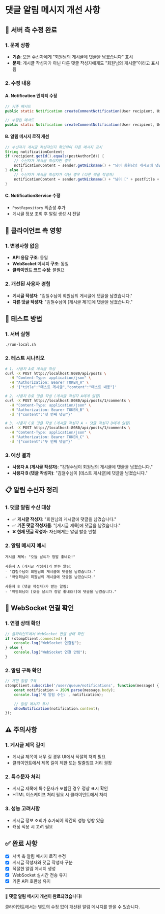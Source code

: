 # 댓글 알림 메시지 개선 사항

## 🔧 **서버 측 수정 완료**

### 1. 문제 상황
- **기존**: 모든 수신자에게 "회원님의 게시글에 댓글을 남겼습니다" 표시
- **문제**: 게시글 작성자가 아닌 다른 댓글 작성자에게도 "회원님의 게시글"이라고 표시됨

### 2. 수정 내용

#### A. Notification 엔티티 수정
```java
// 기존 메서드
public static Notification createCommentNotification(User recipient, User sender, Long postId)

// 수정된 메서드
public static Notification createCommentNotification(User recipient, User sender, Long postId, Long postAuthorId, String postTitle)
```

#### B. 알림 메시지 로직 개선
```java
// 수신자가 게시글 작성자인지 확인하여 다른 메시지 표시
String notificationContent;
if (recipient.getId().equals(postAuthorId)) {
    // 수신자가 게시글 작성자인 경우
    notificationContent = sender.getNickname() + "님이 회원님의 게시글에 댓글을 남겼습니다.";
} else {
    // 수신자가 게시글 작성자가 아닌 경우 (다른 댓글 작성자)
    notificationContent = sender.getNickname() + "님이 [" + postTitle + "]에 댓글을 남겼습니다.";
}
```

#### C. NotificationService 수정
- `PostRepository` 의존성 추가
- 게시글 정보 조회 후 알림 생성 시 전달

## 📱 **클라이언트 측 영향**

### 1. 변경사항 없음
- **API 응답 구조**: 동일
- **WebSocket 메시지 구조**: 동일
- **클라이언트 코드 수정**: 불필요

### 2. 개선된 사용자 경험
- **게시글 작성자**: "김철수님이 회원님의 게시글에 댓글을 남겼습니다."
- **다른 댓글 작성자**: "김철수님이 [게시글 제목]에 댓글을 남겼습니다."

## 🧪 **테스트 방법**

### 1. 서버 실행
```bash
./run-local.sh
```

### 2. 테스트 시나리오
```bash
# 1. 사용자 A로 게시글 작성
curl -X POST http://localhost:8080/api/posts \
  -H "Content-Type: application/json" \
  -H "Authorization: Bearer TOKEN_A" \
  -d '{"title":"테스트 게시글","content":"테스트 내용"}'

# 2. 사용자 B로 댓글 작성 (게시글 작성자 A에게 알림)
curl -X POST http://localhost:8080/api/posts/1/comments \
  -H "Content-Type: application/json" \
  -H "Authorization: Bearer TOKEN_B" \
  -d '{"content":"첫 번째 댓글"}'

# 3. 사용자 C로 댓글 작성 (게시글 작성자 A + 댓글 작성자 B에게 알림)
curl -X POST http://localhost:8080/api/posts/1/comments \
  -H "Content-Type: application/json" \
  -H "Authorization: Bearer TOKEN_C" \
  -d '{"content":"두 번째 댓글"}'
```

### 3. 예상 결과
- **사용자 A (게시글 작성자)**: "김철수님이 회원님의 게시글에 댓글을 남겼습니다."
- **사용자 B (댓글 작성자)**: "김철수님이 [테스트 게시글]에 댓글을 남겼습니다."

## 📋 **알림 수신자 정리**

### 1. 댓글 알림 수신 대상
- ✅ **게시글 작성자**: "회원님의 게시글에 댓글을 남겼습니다."
- ✅ **기존 댓글 작성자들**: "[게시글 제목]에 댓글을 남겼습니다."
- ❌ **현재 댓글 작성자**: 자신에게는 알림 발송 안함

### 2. 알림 메시지 예시
```
게시글 제목: "오늘 날씨가 정말 좋네요!"

사용자 A (게시글 작성자)가 받는 알림:
- "김철수님이 회원님의 게시글에 댓글을 남겼습니다."
- "박영희님이 회원님의 게시글에 댓글을 남겼습니다."

사용자 B (댓글 작성자)가 받는 알림:
- "박영희님이 [오늘 날씨가 정말 좋네요!]에 댓글을 남겼습니다."
```

## 🔄 **WebSocket 연결 확인**

### 1. 연결 상태 확인
```javascript
// 클라이언트에서 WebSocket 연결 상태 확인
if (stompClient.connected) {
    console.log("WebSocket 연결됨");
} else {
    console.log("WebSocket 연결 안됨");
}
```

### 2. 알림 구독 확인
```javascript
// 개인 알림 구독
stompClient.subscribe('/user/queue/notifications', function(message) {
    const notification = JSON.parse(message.body);
    console.log('새 알림 수신:', notification);
    
    // 알림 메시지 표시
    showNotification(notification.content);
});
```

## ⚠️ **주의사항**

### 1. 게시글 제목 길이
- 게시글 제목이 너무 길 경우 UI에서 적절히 처리 필요
- 클라이언트에서 제목 길이 제한 또는 말줄임표 처리 권장

### 2. 특수문자 처리
- 게시글 제목에 특수문자가 포함된 경우 정상 표시 확인
- HTML 이스케이프 처리 필요 시 클라이언트에서 처리

### 3. 성능 고려사항
- 게시글 정보 조회가 추가되어 약간의 성능 영향 있음
- 캐싱 적용 시 고려 필요

## ✅ **완료 사항**

- [x] 서버 측 알림 메시지 로직 수정
- [x] 게시글 작성자와 댓글 작성자 구분
- [x] 적절한 알림 메시지 생성
- [x] WebSocket 실시간 전송 유지
- [x] 기존 API 호환성 유지

---

**🎉 댓글 알림 메시지 개선이 완료되었습니다!**

클라이언트에서는 별도의 수정 없이 개선된 알림 메시지를 받을 수 있습니다. 